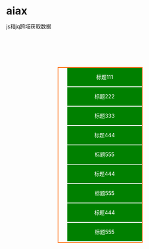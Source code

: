 # aiax
js和jq跨域获取数据
<!DOCTYPE html>
<html>
<head>
	<meta charset="UTF-8">
	<title>手风琴导航测试</title>
	<script src="js/jquery-3.3.1.min.js"></script>
<style>
*{
	padding: 0;
	margin: 0;
}
.nav{
	width: 200px;
	list-style: none;
	border: 2px solid #ff6700;
	margin: 100px auto;
}
.box{
	width: 200px;
	height: 50px;
	background: green;
	color: #fff;
	text-align: center;
	line-height: 50px;
	cursor: pointer;
	border-bottom: 2px solid #fff;
}
.sum{
	width: 150px;
	height: 150px;
	margin-left: 25px;
	background: red;
	display: none;
}
</style>
</head>
<body>
	<ul class="nav">
		<li class="box">标题111</li><!--  li的下标0 -->
		<li class="sum">内容111</li> <!-- sum的下标0 -->
		<li class="box">标题222</li> <!-- li的下标2 -->
		<li class="sum">内容222</li> <!-- sum的下标1 -->
		<li class="box">标题333</li> <!-- li的下标4 -->
		<li class="sum">内容333</li> <!-- sum的下标2 -->
		<li class="box">标题444</li> <!-- li的下标6 -->
		<li class="sum">内容444</li> <!-- sum的下标3 -->
		<li class="box">标题555</li> <!-- li的下标8 -->
		<li class="sum">内容555</li> <!-- sum的下标4  后面依次由li的下标除以2等于sum的下标 -->
		<li class="box">标题444</li> 
		<li class="sum">内容444</li> 
		<li class="box">标题555</li> 
		<li class="sum">内容555</li>
		<li class="box">标题444</li> 
		<li class="sum">内容444</li> 
		<li class="box">标题555</li> 
		<li class="sum">内容555</li> 
	</ul>

<script>
	// js写法
	// var box = document.getElementsByClassName("box");
	// var sum = document.getElementsByClassName("sum");
	// for(var i=0;i<box.length;i++){
	// 	box[i].index = i;
	// 	box[i].onclick = function(){
	// 		var index = this.index;
	// 		for(var k=0;k<sum.length;k++){
	// 			sum[k].style.display = "none";
	// 		}
	// 		sum[index].style.display = 'block'; 
	// 	}
	// }


	// jq方法
	$(".box").click(function(){
		// $(this).css("background",'blue').siblings().css("background","green");
		var index = $(this).index();
		if(index == 2){ // 为了让li下标2对接sum下标1的判断
			index -= 1;
		}else{
		// 注意：因为上面用的是li的布局 所以要根据下标来对应计算
		// 使被点击的li的下标对应sum的下标
			index /= 2;
		}
		console.log(index)
		var sum = $(".sum");
		// 先吧所有的sum隐藏 只显示当前index下标的sum
		$(".sum").siblings('.sum').stop(true).slideUp().eq(index).slideDown();
	})



</script>


</body>
</html>
